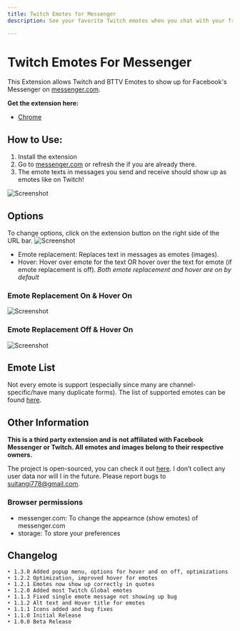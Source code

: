 ```yaml
---
title: Twitch Emotes for Messenger
description: See your favorite Twitch emotes when you chat with your friends on messenger.com

---
```


# Twitch Emotes For Messenger
This Extension allows Twitch and BTTV Emotes to show up for Facebook's Messenger on [messenger.com](messenger.com).

**Get the extension here:**
- [Chrome](https://chrome.google.com/webstore/detail/twitch-emotes-for-messeng/hmpnchjkbdnnjpcojmdghmjcmiiemdla)

## How to Use:
1. Install the extension
2. Go to [messenger.com](messenger.com) or refresh the if you are already there.
3. The emote texts in messages you send and receive should show up as emotes like on Twitch!

![Screenshot](https://raw.githubusercontent.com/suitangi/TwitchEmotesMessenger/master/screenshots/SC4.png)

## Options
To change options, click on the extension button on the right side of the URL bar.
![Screenshot](https://raw.githubusercontent.com/suitangi/TwitchEmotesMessenger/master/screenshots/SC1.png)

- Emote replacement: Replaces text in messages as emotes (images).
- Hover: Hover over emote for the text OR hover over the text for emote (if emote replacement is off).
*Both emote replacement and hover are on by default*

### Emote Replacement On & Hover On
![Screenshot](https://raw.githubusercontent.com/suitangi/TwitchEmotesMessenger/master/screenshots/SC2.png)

### Emote Replacement Off & Hover On
![Screenshot](https://raw.githubusercontent.com/suitangi/TwitchEmotesMessenger/master/screenshots/SC3.png)

## Emote List
Not every emote is support (especially since many are channel-specific/have many duplicate forms).
The list of supported emotes can be found [here](https://suitangi.github.io/TwitchEmotesMessenger/support/emotes-list).

## Other Information
**This is a third party extension and is not affiliated with Facebook Messenger or Twitch. All emotes and images belong to their respective owners.**

The project is open-sourced, you can check it out [here](https://suitangi.github.io/TwitchEmotesMessenger/). I don’t collect any user data nor will I in the future.
Please report bugs to suitangi778@gmail.com.

### Browser permissions
- messenger.com: To change the appearnce (show emotes) of messenger.com
- storage: To store your preferences

## Changelog
```
‣ 1.3.0 Added popup menu, options for hover and on off, optimizations
‣ 1.2.2 Optimization, improved hover for emotes
‣ 1.2.1 Emotes now show up correctly in quotes
‣ 1.2.0 Added most Twitch Global emotes
‣ 1.1.3 Fixed single emote message not showing up bug
‣ 1.1.2 Alt text and Hover title for emotes
‣ 1.1.1 Icons added and bug fixes
‣ 1.1.0 Initial Release
‣ 1.0.0 Beta Release
```
